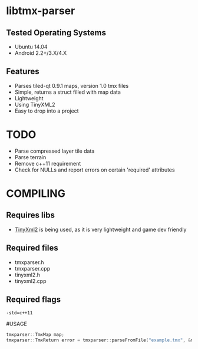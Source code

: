 # libtmx-parser

## Tested Operating Systems
- Ubuntu 14.04
- Android 2.2+/3.X/4.X


## Features
- Parses tiled-qt 0.9.1 maps, version 1.0 tmx files
- Simple, returns a struct filled with map data
- Lightweight
- Using TinyXML2
- Easy to drop into a project


# TODO
- Parse compressed layer tile data
- Parse terrain
- Remove c++11 requirement
- Check for NULLs and report errors on certain 'required' attributes


# COMPILING
## Requires libs
- [TinyXml2](https://github.com/leethomason/tinyxml2) is being used, as it is very lightweight and game dev friendly


## Required files
- tmxparser.h
- tmxparser.cpp
- tinyxml2.h
- tinyxml2.cpp

## Required flags
```
-std=c++11
```


#USAGE
```Cpp
tmxparser::TmxMap map;
tmxparser::TmxReturn error = tmxparser::parseFromFile("example.tmx", &map);
```
